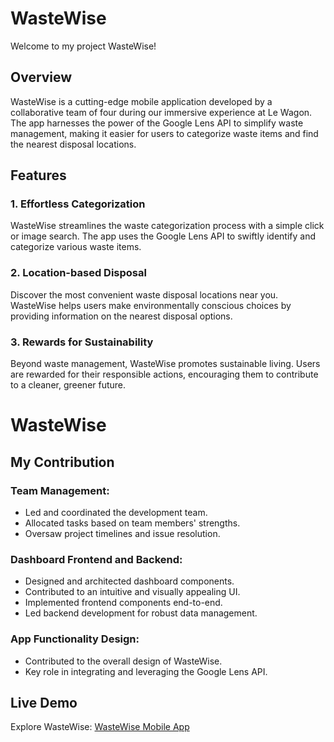 # WasteWise

Welcome to my project WasteWise!

## Overview

WasteWise is a cutting-edge mobile application developed by a collaborative team of four during our immersive experience at Le Wagon. The app harnesses the power of the Google Lens API to simplify waste management, making it easier for users to categorize waste items and find the nearest disposal locations.

## Features

### 1. Effortless Categorization

WasteWise streamlines the waste categorization process with a simple click or image search. The app uses the Google Lens API to swiftly identify and categorize various waste items.

### 2. Location-based Disposal

Discover the most convenient waste disposal locations near you. WasteWise helps users make environmentally conscious choices by providing information on the nearest disposal options.

### 3. Rewards for Sustainability

Beyond waste management, WasteWise promotes sustainable living. Users are rewarded for their responsible actions, encouraging them to contribute to a cleaner, greener future.

# WasteWise

## My Contribution

### Team Management:
- Led and coordinated the development team.
- Allocated tasks based on team members' strengths.
- Oversaw project timelines and issue resolution.

### Dashboard Frontend and Backend:
- Designed and architected dashboard components.
- Contributed to an intuitive and visually appealing UI.
- Implemented frontend components end-to-end.
- Led backend development for robust data management.

### App Functionality Design:
- Contributed to the overall design of WasteWise.
- Key role in integrating and leveraging the Google Lens API.

## Live Demo

Explore WasteWise: [WasteWise Mobile App](https://www.wastewise.me/)

